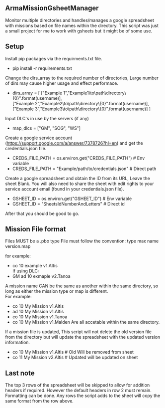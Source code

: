 ## ArmaMissionGsheetManager

Monitor multiple directories and handles/manages a google spreadsheet with missions based on file names within the directory. This script was just a small project for me to work with gsheets but it might be of some use.

## Setup

Install pip packages via the requirments.txt file.

- pip install -r requirements.txt

Change the dirs_array to the required number of directories, Large number of dirs may cause higher usage and effect performace.

- dirs_array = [
  ["Example 1","Example1\\to\\path\\directory\\{0}".format(username)],  
   ["Example 2","Example2\\to\\path\\directory\\{0}".format(username)],
  ["Example 3","Example3\\to\\path\\directory\\{0}".format(username)]
  ]

Input DLC's in use by the servers (if any)

- map_dlcs = ["GM", "SOG", "WS"]

Create a google service account (https://support.google.com/a/answer/7378726?hl=en) and get the credentials.json file.

- CREDS_FILE_PATH = os.environ.get("CREDS_FILE_PATH") # Env variable
- CREDS_FILE_PATH = "Example/path/to/credentials.json" # Direct path

Create a google spreadsheet and obtain the ID from its URL, Leave the sheet Blank. You will also need to share the sheet with edit rights to your service account email (found in your credentials.json file).

- GSHEET_ID = os.environ.get("GSHEET_ID") # Env variable
- GSHEET_ID = "SheetsIdNumberAndLetters" # Direct id

After that you should be good to go.

## Mission File format

Files MUST be a .pbo type
File must follow the convention:
type max name version.map

for example:

- co 10 example v1.Altis <br />
If using DLC:
- GM ad 10 exmaple v2.Tanoa

A mission name CAN be the same as another within the same directory, so long as either the mission type or map is different.<br />
For example:

- co 10 My Mission v1.Altis
- ad 10 My Mission v1.Altis
- co 10 My Mission v1.Tanoa
- co 10 My Mission v1.Malden
Are all accetable within the same directory.

If a mission file is updated, This script will not delete the old version file from the directory but will update the spreadsheet with the updated version information.

- co 10 My Mission v1.Altis # Old Will be removed from sheet
- co 11 My Mission v2.Altis # Updated will be updated on sheet

## Last note

The top 3 rows of the spreadsheet will be skipped to allow for addition headers if required. However the default headers in row 2 must remain. Formatting can be done. Any rows the script adds to the sheet will copy the same format from the row above.
